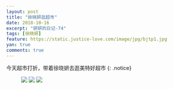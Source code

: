 ```yaml
---
layout: post
title: "徐晓妍逛超市"
date: 2018-10-16
excerpt: "妍妍的日记-74"
tags: [徐晓妍]
feature: https://static.justice-love.com/image/jpg/bjtp1.jpg
yan: true
comments: true
---
```

今天超市打折，带着徐晓妍去逛美特好超市
{: .notice}
<figure>
    <img src="{{ site.staticUrl }}/yanyan/image/meitehao3.jpeg?imageMogr2/auto-orient" />
    <img src="{{ site.staticUrl }}/yanyan/image/meitehao1.jpeg?imageMogr2/auto-orient" />
    <img src="{{ site.staticUrl }}/yanyan/image/meitehao2.jpeg?imageMogr2/auto-orient" />
</figure>
